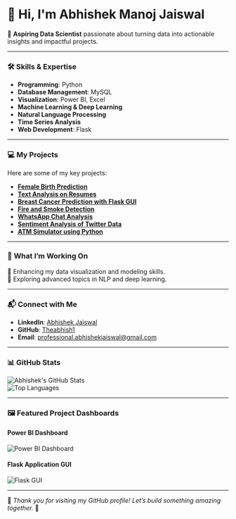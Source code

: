 # 👋 Hi, I'm Abhishek Manoj Jaiswal  

🚀 **Aspiring Data Scientist** passionate about turning data into actionable insights and impactful projects.  

---

### 🛠️ **Skills & Expertise**
- **Programming**: Python  
- **Database Management**: MySQL  
- **Visualization**: Power BI, Excel  
- **Machine Learning & Deep Learning**  
- **Natural Language Processing**  
- **Time Series Analysis**  
- **Web Development**: Flask  

---

### 💻 **My Projects**  
Here are some of my key projects:  

- **[Female Birth Prediction](#)**  
- **[Text Analysis on Resumes](#)**  
- **[Breast Cancer Prediction with Flask GUI](#)**  
- **[Fire and Smoke Detection](#)**  
- **[WhatsApp Chat Analysis](#)**  
- **[Sentiment Analysis of Twitter Data](#)**  
- **[ATM Simulator using Python](#)**  

---

### 🌟 **What I’m Working On**
🔧 Enhancing my data visualization and modeling skills.  
🌱 Exploring advanced topics in NLP and deep learning.  

---

### 📬 **Connect with Me**
- **LinkedIn**: [Abhishek Jaiswal](https://linkedin.com/in/abhishekjaiswal99)  
- **GitHub**: [Theabhish1](https://github.com/Theabhish1)  
- **Email**: professional.abhishekjaiswal@gmail.com  

---

### 📊 **GitHub Stats**  

![Abhishek's GitHub Stats](https://github-readme-stats.vercel.app/api?username=Theabhish1&show_icons=true&theme=radical)  
![Top Languages](https://github-readme-stats.vercel.app/api/top-langs/?username=Theabhish1&layout=compact&theme=radical)  

---

### 🖼️ **Featured Project Dashboards**  

#### Power BI Dashboard  
![Power BI Dashboard](https://github.com/Theabhish1/Volunteering-Project-PowerBI)  

#### Flask Application GUI  
![Flask GUI](https://flask-final-abhi.onrender.com/)  

---

🌟 *Thank you for visiting my GitHub profile! Let’s build something amazing together.* 🌟  
